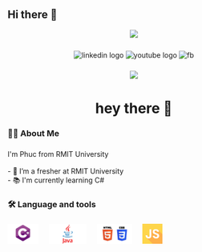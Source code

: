 ## Hi there 👋

<!--
**phuchuynhtan4103131/phuchuynhtan4103131** is a ✨ _special_ ✨ repository because its `README.md` (this file) appears on your GitHub profile.

Here are some ideas to get you started:

- 🔭 I’m currently working on ...
- 🌱 I’m currently learning ...
- 👯 I’m looking to collaborate on ...
- 🤔 I’m looking for help with ...
- 💬 Ask me about ...
- 📫 How to reach me: ...
- 😄 Pronouns: ...
- ⚡ Fun fact: ...
-->
<div align="center">
  <img height="150" src="https://media.giphy.com/media/M9gbBd9nbDrOTu1Mqx/giphy.gif"/>
</div>

###

<div align="center">
  <img src="https://img.shields.io/static/v1?message=LinkedIn&logo=linkedin&label=&color=0077B5&logoColor=white&labelColor=&style=for-the-badge" height="25" alt="linkedin logo" href="https://www.linkedin.com/in/t%E1%BA%A5n-ph%C3%BAc-hu%E1%BB%B3nh-82b708244/"/>
  <img src="https://img.shields.io/static/v1?message=Youtube&logo=youtube&label=&color=FF0000&logoColor=white&labelColor=&style=for-the-badge" height="25" alt="youtube logo" href="https://www.youtube.com/@tanphuchuynh873" />
  <img src="https://img.shields.io/static/v1?message=Facebook&logo=facebook&label=&color=1DA1F2&logoColor=white&labelColor=&style=for-the-badge" height="25" alt="fb" href=="https://www.facebook.com/tanphuc.huynh.33449/" />
</div>

###

<div align="center">
  <img src="https://visitor-badge.laobi.icu/badge?page_id=maurodesouza.maurodesouza&"  />
</div>

###

<h1 align="center">hey there 👋</h1>

###

<h3 align="left">👩‍💻  About Me</h3>

###

<p align="left">I'm Phuc from RMIT University<br><br>- 🔭 I’m a fresher at RMIT University<br>- 📚 I'm currently learning C#<br></p>

###

<h3 align="left">🛠 Language and tools</h3>

###

<div align="left">
  <img src="images/csharp.png" height="40" alt="c# logo"  />
  <img width="12" />
  <img src="images/java.png" height="40" alt="java logo"  />
  <img width="12" />
  <img src="images/html-css.png" height="40" alt="html-css logo"  />
  <img width="12" />
  <img src="images/js.png" height="40" alt="js logo"  />
  <img width="12" />


